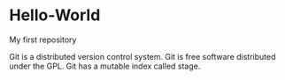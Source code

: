 # Hello-World
My first repository

Git is a distributed version control system.
Git is free software distributed under the GPL.
Git has a mutable index called stage.

